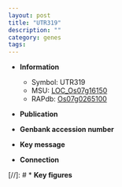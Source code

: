 ```yaml
---
layout: post
title: "UTR319"
description: ""
category: genes
tags: 
---
```


* **Information**  
    + Symbol: UTR319  
    + MSU: [LOC_Os07g16150](http://rice.uga.edu/cgi-bin/ORF_infopage.cgi?orf=LOC_Os07g16150)  
    + RAPdb: [Os07g0265100](http://rapdb.dna.affrc.go.jp/viewer/gbrowse_details/irgsp1?name=Os07g0265100)  

* **Publication**  

* **Genbank accession number**  

* **Key message**  

* **Connection**  

[//]: # * **Key figures**  


